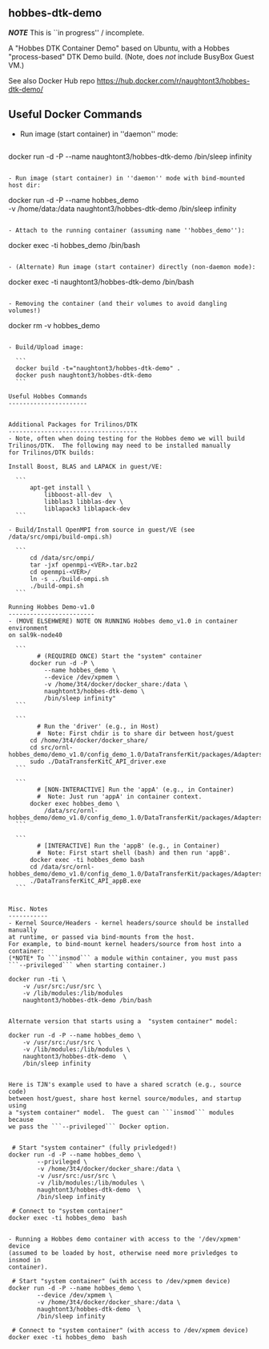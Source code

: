 hobbes-dtk-demo
---------------

***NOTE*** This is ``in progress'' / incomplete.

A "Hobbes DTK Container Demo" based on Ubuntu,
with a Hobbes "process-based" DTK Demo build. 
(Note, does *not* include BusyBox Guest VM.)

See also Docker Hub repo
https://hub.docker.com/r/naughtont3/hobbes-dtk-demo/


Useful Docker Commands
----------------------
- Run image (start container) in ''daemon'' mode:

  ```
 docker run -d -P --name <NAME> naughtont3/hobbes-dtk-demo /bin/sleep infinity
  ```

- Run image (start container) in ''daemon'' mode with bind-mounted host dir:

  ```
  docker run -d -P --name hobbes_demo \
           -v /home/data:/data  naughtont3/hobbes-dtk-demo /bin/sleep infinity
  ```

- Attach to the running container (assuming name ''hobbes_demo''):

  ```
  docker exec -ti hobbes_demo  /bin/bash
  ```

- (Alternate) Run image (start container) directly (non-daemon mode):

  ```
  docker exec -ti naughtont3/hobbes-dtk-demo /bin/bash
  ```

- Removing the container (and their volumes to avoid dangling volumes!)

  ```
  docker rm -v hobbes_demo
  ```

- Build/Upload image:

    ```
    docker build -t="naughtont3/hobbes-dtk-demo" .
    docker push naughtont3/hobbes-dtk-demo 
    ```

Useful Hobbes Commands
----------------------


Additional Packages for Trilinos/DTK 
------------------------------------
- Note, often when doing testing for the Hobbes demo we will build
  Trilinos/DTK.  The following may need to be installed manually
  for Trilinos/DTK builds:

  Install Boost, BLAS and LAPACK in guest/VE:

    ```
        apt-get install \
            libboost-all-dev  \
            libblas3 libblas-dev \
            liblapack3 liblapack-dev
    ```

- Build/Install OpenMPI from source in guest/VE (see /data/src/ompi/build-ompi.sh)

    ```
        cd /data/src/ompi/
        tar -jxf openmpi-<VER>.tar.bz2
        cd openmpi-<VER>/
        ln -s ../build-ompi.sh
        ./build-ompi.sh
    ```

Running Hobbes Demo-v1.0
------------------------
- (MOVE ELSEHWERE) NOTE ON RUNNING Hobbes demo_v1.0 in container environment
  on sal9k-node40

    ```
          # (REQUIRED ONCE) Start the "system" container
        docker run -d -P \
            --name hobbes_demo \
            --device /dev/xpmem \
            -v /home/3t4/docker/docker_share:/data \
            naughtont3/hobbes-dtk-demo \
            /bin/sleep infinity"
    ```

    ```
          # Run the 'driver' (e.g., in Host)
          #  Note: First chdir is to share dir between host/guest
        cd /home/3t4/docker/docker_share/
        cd src/ornl-hobbes_demo/demo_v1.0/config_demo_1.0/DataTransferKit/packages/Adapters/POD_C/test/
        sudo ./DataTransferKitC_API_driver.exe 
    ```

    ```
          # [NON-INTERACTIVE] Run the 'appA' (e.g., in Container)
          #  Note: Just run 'appA' in container context.
        docker exec hobbes_demo \
            /data/src/ornl-hobbes_demo/demo_v1.0/config_demo_1.0/DataTransferKit/packages/Adapters/POD_C/test/DataTransferKitC_API_appA.exe
    ```

    ```
          # [INTERACTIVE] Run the 'appB' (e.g., in Container) 
          #  Note: First start shell (bash) and then run 'appB'.
        docker exec -ti hobbes_demo bash
        cd /data/src/ornl-hobbes_demo/demo_v1.0/config_demo_1.0/DataTransferKit/packages/Adapters/POD_C/test/
        ./DataTransferKitC_API_appB.exe
    ```


Misc. Notes
-----------
- Kernel Source/Headers - kernel headers/source should be installed manually
  at runtime, or passed via bind-mounts from the host.
  For example, to bind-mount kernel headers/source from host into a container:
  (*NOTE* To ```insmod``` a module within container, you must pass
  ```--privileged``` when starting container.)

  ```
    docker run -ti \
        -v /usr/src:/usr/src \
        -v /lib/modules:/lib/modules
        naughtont3/hobbes-dtk-demo /bin/bash
  ```

  Alternate version that starts using a  "system container" model:

  ```
    docker run -d -P --name hobbes_demo \
        -v /usr/src:/usr/src \
        -v /lib/modules:/lib/modules \
        naughtont3/hobbes-dtk-demo  \
        /bin/sleep infinity 
  ```

  Here is TJN's example used to have a shared scratch (e.g., source code)
  between host/guest, share host kernel source/modules, and startup using
  a "system container" model.  The guest can ```insmod``` modules because
  we pass the ```--privileged``` Docker option.


   ```
     # Start "system container" (fully privledged!)
    docker run -d -P --name hobbes_demo \
            --privileged \
            -v /home/3t4/docker/docker_share:/data \
            -v /usr/src:/usr/src \
            -v /lib/modules:/lib/modules \
            naughtont3/hobbes-dtk-demo  \
            /bin/sleep infinity

     # Connect to "system container"
    docker exec -ti hobbes_demo  bash
   ```

- Running a Hobbes demo container with access to the '/dev/xpmem' device
  (assumed to be loaded by host, otherwise need more privledges to insmod in
  container).

   ```
     # Start "system container" (with access to /dev/xpmem device)
    docker run -d -P --name hobbes_demo \
            --device /dev/xpmem \
            -v /home/3t4/docker/docker_share:/data \
            naughtont3/hobbes-dtk-demo  \
            /bin/sleep infinity

     # Connect to "system container" (with access to /dev/xpmem device)
    docker exec -ti hobbes_demo  bash
   ```


